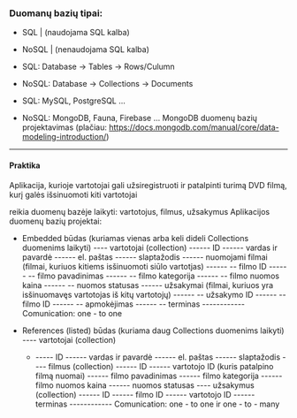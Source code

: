 ### Duomanų bazių tipai:

- SQL | (naudojama SQL kalba)
- NoSQL | (nenaudojama SQL kalba)

- SQL: Database -> Tables -> Rows/Culumn
- NoSQL: Database -> Collections -> Documents
- SQL: MySQL, PostgreSQL ...
- NoSQL: MongoDB, Fauna, Firebase ...
  MongoDB duomenų bazių projektavimas (plačiau: https://docs.mongodb.com/manual/core/data-modeling-introduction/)

---

#### Praktika

Aplikacija, kurioje vartotojai gali užsiregistruoti ir patalpinti turimą DVD filmą, kurį galės išsinuomoti kiti vartotojai

reikia duomenų bazėje laikyti: vartotojus, filmus, užsakymus
Aplikacijos duomenų bazių projektai:

- Embedded būdas (kuriamas vienas arba keli dideli Collections duomenims laikyti)
  ---- vartotojai (collection)
  ------ ID
  ------ vardas ir pavardė
  ------ el. paštas
  ------ slaptažodis
  ------ nuomojami filmai (filmai, kuriuos kitiems isšinuomoti siūlo vartotjas)
  ------ -- filmo ID
  ------ -- filmo pavadinimas
  ------ -- filmo kategorija
  ------ -- filmo nuomos kaina
  ------ -- nuomos statusas
  ------ užsakymai (filmai, kuriuos yra isšinuomavęs vartotojas iš kitų vartotojų)
  ------ -- užsakymo ID
  ------ -- filmo ID
  ------ -- apmokėjimas
  ------ -- terminas
  ------------ Comunication: one - to one

- References (listed) būdas (kuriama daug Collections duomenims laikyti)
  ---- vartotojai (collection)
  - ----- ID
    ------ vardas ir pavardė
    ------ el. paštas
    ------ slaptažodis
    ---- filmus (collection)
    ------ ID
    ------ vartotojo ID (kuris patalpino filmą nuomai)
    ------ filmo pavadinimas
    ------ filmo kategorija
    ------ filmo nuomos kaina
    ------ nuomos statusas
    ---- užsakymus (collection)
    ------ ID
    ------ filmo ID
    ------ vartotojo ID
    ------ terminas
    ------------ Comunication: one - to one ir one - to - many
